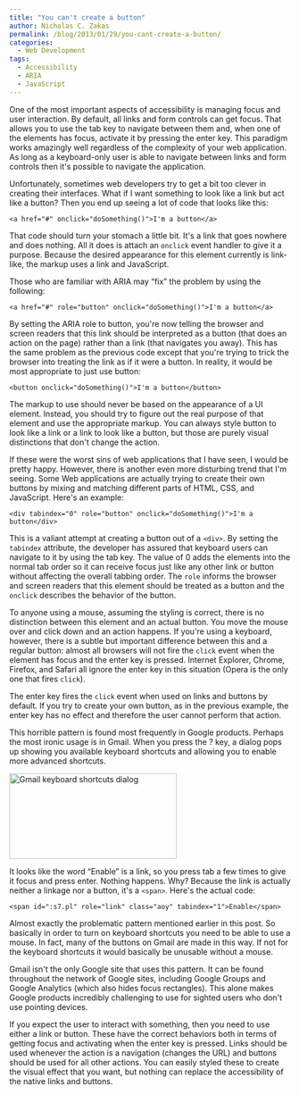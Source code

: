 ```yaml
---
title: "You can't create a button"
author: Nicholas C. Zakas
permalink: /blog/2013/01/29/you-cant-create-a-button/
categories:
  - Web Development
tags:
  - Accessibility
  - ARIA
  - JavaScript
---
```

One of the most important aspects of accessibility is managing focus and user interaction. By default, all links and form controls can get focus. That allows you to use the tab key to navigate between them and, when one of the elements has focus, activate it by pressing the enter key. This paradigm works amazingly well regardless of the complexity of your web application. As long as a keyboard-only user is able to navigate between links and form controls then it's possible to navigate the application.

Unfortunately, sometimes web developers try to get a bit too clever in creating their interfaces. What if I want something to look like a link but act like a button? Then you end up seeing a lot of code that looks like this:

    <a href="#" onclick="doSomething()">I'm a button</a>

That code should turn your stomach a little bit. It's a link that goes nowhere and does nothing. All it does is attach an `onclick` event handler to give it a purpose. Because the desired appearance for this element currently is link-like, the markup uses a link and JavaScript.

Those who are familiar with ARIA may &#8220;fix&#8221; the problem by using the following:

    <a href="#" role="button" onclick="doSomething()">I'm a button</a>

By setting the ARIA role to button, you're now telling the browser and screen readers that this link should be interpreted as a button (that does an action on the page) rather than a link (that navigates you away). This has the same problem as the previous code except that you're trying to trick the browser into treating the link as if it were a button. In reality, it would be most appropriate to just use button:

    <button onclick="doSomething()">I'm a button</button>

The markup to use should never be based on the appearance of a UI element. Instead, you should try to figure out the real purpose of that element and use the appropriate markup. You can always style button to look like a link or a link to look like a button, but those are purely visual distinctions that don't change the action.

If these were the worst sins of web applications that I have seen, I would be pretty happy. However, there is another even more disturbing trend that I'm seeing. Some Web applications are actually trying to create their own buttons by mixing and matching different parts of HTML, CSS, and JavaScript. Here's an example:

    <div tabindex="0" role="button" onclick="doSomething()">I'm a button</div>

This is a valiant attempt at creating a button out of a `<div>`. By setting the `tabindex` attribute, the developer has assured that keyboard users can navigate to it by using the tab key. The value of 0 adds the elements into the normal tab order so it can receive focus just like any other link or button without affecting the overall tabbing order. The `role` informs the browser and screen readers that this element should be treated as a button and the `onclick` describes the behavior of the button. 

To anyone using a mouse, assuming the styling is correct, there is no distinction between this element and an actual button. You move the mouse over and click down and an action happens. If you're using a keyboard, however, there is a subtle but important difference between this and a regular button: almost all browsers will not fire the `click` event when the element has focus and the enter key is pressed. Internet Explorer, Chrome, Firefox, and Safari all ignore the enter key in this situation (Opera is the only one that fires `click`). 

The enter key fires the `click` event when used on links and buttons by default. If you try to create your own button, as in the previous example, the enter key has no effect and therefore the user cannot perform that action. 

This horrible pattern is found most frequently in Google products. Perhaps the most ironic usage is in Gmail. When you press the ? key, a dialog pops up showing you available keyboard shortcuts and allowing you to enable more advanced shortcuts. 

[<img src="/images/wp-content/uploads/2013/01/gmail-300x153.png" alt="Gmail keyboard shortcuts dialog" width="300" height="153" class="alignnone size-medium wp-image-3344" />][1]

It looks like the word &#8220;Enable&#8221; is a link, so you press tab a few times to give it focus and press enter. Nothing happens. Why? Because the link is actually neither a linkage nor a button, it's a `<span>`. Here's the actual code:

    <span id=":s7.pl" role="link" class="aoy" tabindex="1">Enable</span>

Almost exactly the problematic pattern mentioned earlier in this post. So basically in order to turn on keyboard shortcuts you need to be able to use a mouse. In fact, many of the buttons on Gmail are made in this way. If not for the keyboard shortcuts it would basically be unusable without a mouse.

Gmail isn't the only Google site that uses this pattern. It can be found throughout the network of Google sites, including Google Groups and Google Analytics (which also hides focus rectangles). This alone makes Google products incredibly challenging to use for sighted users who don't use pointing devices.

If you expect the user to interact with something, then you need to use either a link or button. These have the correct behaviors both in terms of getting focus and activating when the enter key is pressed. Links should be used whenever the action is a navigation (changes the URL) and buttons should be used for all other actions. You can easily styled these to create the visual effect that you want, but nothing can replace the accessibility of the native links and buttons.

 [1]: /images/wp-content/uploads/2013/01/gmail.png
